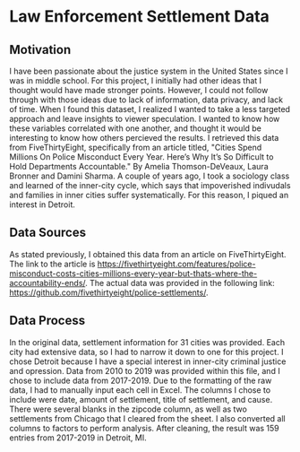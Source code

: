 # Law Enforcement Settlement Data
## Motivation
I have been passionate about the justice system in the United States since I was in middle school. For this project, I initially had other ideas that I thought would have made stronger points. However, I could not follow through with those ideas due to lack of information, data privacy, and lack of time. When I found this dataset, I realized I wanted to take a less targeted approach and leave insights to viewer speculation. I wanted to know how these variables correlated with one another, and thought it would be interesting to know how others percieved the results. I retrieved this data from FiveThirtyEight, specifically from an article titled, "Cities Spend Millions On Police Misconduct Every Year. Here’s Why It’s So Difficult to Hold Departments Accountable." By Amelia Thomson-DeVeaux, Laura Bronner and Damini Sharma. 
A couple of years ago, I took a sociology class and learned of the inner-city cycle, which says that impoverished indivudals and families in inner cities suffer systematically. For this reason, I piqued an interest in Detroit.
## Data Sources
As stated previously, I obtained this data from an article on FiveThirtyEight. The link to the article is https://fivethirtyeight.com/features/police-misconduct-costs-cities-millions-every-year-but-thats-where-the-accountability-ends/. The actual data was provided in the following link: https://github.com/fivethirtyeight/police-settlements/.
## Data Process
In the original data, settlement information for 31 cities was provided. Each city had extensive data, so I had to narrow it down to one for this project. I chose Detroit because I have a special interest in inner-city criminal justice and opression. Data from 2010 to 2019 was provided within this file, and I chose to include data from 2017-2019. Due to the formatting of the raw data, I had to manually input each cell in Excel. The columns I chose to include were date, amount of settlement, title of settlement, and cause. There were several blanks in the zipcode column, as well as two settlements from Chicago that I cleared from the sheet. I also converted all columns to factors to perform analysis. After cleaning, the result was 159 entries from 2017-2019 in Detroit, MI. 
``` {}


```
